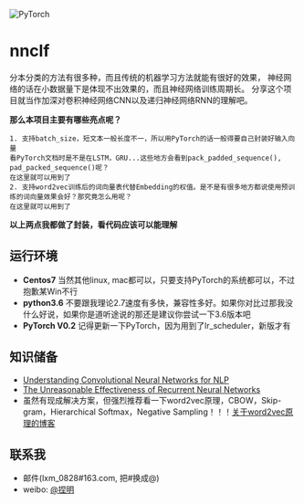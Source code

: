 ![PyTorch](https://raw.githubusercontent.com/SeanLee97/pytorch/master/docs/source/_static/img/pytorch-logo-dark.png)

# nnclf

分本分类的方法有很多种，而且传统的机器学习方法就能有很好的效果，
神经网络的话在小数据量下是体现不出效果的，而且神经网络训练周期长。
分享这个项目就当作加深对卷积神经网络CNN以及递归神经网络RNN的理解吧。

**那么本项目主要有哪些亮点呢？**

    1. 支持batch_size，短文本一般长度不一，所以用PyTorch的话一般得要自己封装好输入向量
    看PyTorch文档时是不是在LSTM，GRU...这些地方会看到pack_padded_sequence(), pad_packed_sequence()呢？
    在这里就可以用到了
    2. 支持word2vec训练后的词向量表代替Embedding的权值。是不是有很多地方都说使用预训练的词向量效果会好？那究竟怎么用呢？
    在这里就可以用到了

**以上两点我都做了封装，看代码应该可以能理解**


## 运行环境

* **Centos7**   当然其他linux, mac都可以，只要支持PyTorch的系统都可以，不过抱歉某Win不行
* **python3.6** 不要跟我理论2.7速度有多快，兼容性多好。如果你对比过那我没什么好说，如果你是道听途说的那还是建议你尝试一下3.6版本吧
* **PyTorch V0.2** 记得更新一下PyTorch，因为用到了lr_scheduler，新版才有

## 知识储备

* [Understanding Convolutional Neural Networks for NLP](http://www.wildml.com/2015/11/understanding-convolutional-neural-networks-for-nlp/)
* [The Unreasonable Effectiveness of Recurrent Neural Networks](http://karpathy.github.io/2015/05/21/rnn-effectiveness/)
* 虽然有现成解决方案，但强烈推荐看一下word2vec原理，CBOW，Skip-gram，Hierarchical Softmax，Negative Sampling！！！[关于word2vec原理的博客](http://blog.csdn.net/itplus/article/details/37969519)

## 联系我
* 邮件(lxm_0828#163.com, 把#换成@)
* weibo: [@捏明](http://weibo.com/littlelxm)
